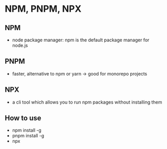 # NPM, PNPM, NPX

## NPM

- node package manager: npm is the default package manager for node.js

## PNPM

- faster, alternative to npm or yarn -> good for monorepo projects

## NPX

- a cli tool which allows you to run npm packages without installing them

## How to use

- npm install -g <package-name>
- pnpm install -g <package-name>
- npx <package-name>